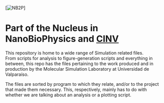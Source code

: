 [![NB2P](https://tinyurl.com/n2bpPNGMedal)]
# Part of the Nucleus in NanoBioPhysics and [CINV](https://cinv.uv.cl/en/)
This repository is home to a wide range of Simulation related files.<br/>
From scripts for analysis to figure-generation scripts and everything in between, this repo has the files pertaining to the work produced and in production by the Molecular Simulation Laboratory at Universidad de Valparaíso.

The files are sorted by program to which they relate, and/or to the project that made them necessary. This, respectively, mainly has to do with whether we are talking about an analysis or a plotting script.
